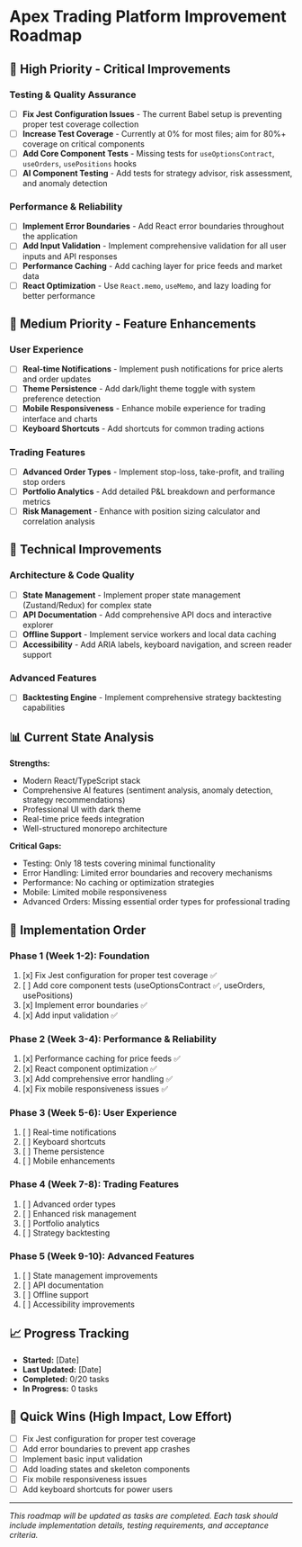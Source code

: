 # Apex Trading Platform Improvement Roadmap

## 🚨 High Priority - Critical Improvements

### Testing & Quality Assurance

- [ ] **Fix Jest Configuration Issues** - The current Babel setup is preventing proper test coverage collection
- [ ] **Increase Test Coverage** - Currently at 0% for most files; aim for 80%+ coverage on critical components
- [ ] **Add Core Component Tests** - Missing tests for `useOptionsContract`, `useOrders`, `usePositions` hooks
- [ ] **AI Component Testing** - Add tests for strategy advisor, risk assessment, and anomaly detection

### Performance & Reliability

- [ ] **Implement Error Boundaries** - Add React error boundaries throughout the application
- [ ] **Add Input Validation** - Implement comprehensive validation for all user inputs and API responses
- [ ] **Performance Caching** - Add caching layer for price feeds and market data
- [ ] **React Optimization** - Use `React.memo`, `useMemo`, and lazy loading for better performance

## 🎯 Medium Priority - Feature Enhancements

### User Experience

- [ ] **Real-time Notifications** - Implement push notifications for price alerts and order updates
- [ ] **Theme Persistence** - Add dark/light theme toggle with system preference detection
- [ ] **Mobile Responsiveness** - Enhance mobile experience for trading interface and charts
- [ ] **Keyboard Shortcuts** - Add shortcuts for common trading actions

### Trading Features

- [ ] **Advanced Order Types** - Implement stop-loss, take-profit, and trailing stop orders
- [ ] **Portfolio Analytics** - Add detailed P&L breakdown and performance metrics
- [ ] **Risk Management** - Enhance with position sizing calculator and correlation analysis

## 🔧 Technical Improvements

### Architecture & Code Quality

- [ ] **State Management** - Implement proper state management (Zustand/Redux) for complex state
- [ ] **API Documentation** - Add comprehensive API docs and interactive explorer
- [ ] **Offline Support** - Implement service workers and local data caching
- [ ] **Accessibility** - Add ARIA labels, keyboard navigation, and screen reader support

### Advanced Features

- [ ] **Backtesting Engine** - Implement comprehensive strategy backtesting capabilities

## 📊 Current State Analysis

**Strengths:**

- Modern React/TypeScript stack
- Comprehensive AI features (sentiment analysis, anomaly detection, strategy recommendations)
- Professional UI with dark theme
- Real-time price feeds integration
- Well-structured monorepo architecture

**Critical Gaps:**

- Testing: Only 18 tests covering minimal functionality
- Error Handling: Limited error boundaries and recovery mechanisms
- Performance: No caching or optimization strategies
- Mobile: Limited mobile responsiveness
- Advanced Orders: Missing essential order types for professional trading

## 🎯 Implementation Order

### Phase 1 (Week 1-2): Foundation

1. [x] Fix Jest configuration for proper test coverage ✅
2. [ ] Add core component tests (useOptionsContract ✅, useOrders, usePositions)
3. [x] Implement error boundaries ✅
4. [x] Add input validation ✅

### Phase 2 (Week 3-4): Performance & Reliability

1. [x] Performance caching for price feeds ✅
2. [x] React component optimization ✅
3. [x] Add comprehensive error handling ✅
4. [x] Fix mobile responsiveness issues ✅

### Phase 3 (Week 5-6): User Experience

1. [ ] Real-time notifications
2. [ ] Keyboard shortcuts
3. [ ] Theme persistence
4. [ ] Mobile enhancements

### Phase 4 (Week 7-8): Trading Features

1. [ ] Advanced order types
2. [ ] Enhanced risk management
3. [ ] Portfolio analytics
4. [ ] Strategy backtesting

### Phase 5 (Week 9-10): Advanced Features

1. [ ] State management improvements
2. [ ] API documentation
3. [ ] Offline support
4. [ ] Accessibility improvements

## 📈 Progress Tracking

- **Started:** [Date]
- **Last Updated:** [Date]
- **Completed:** 0/20 tasks
- **In Progress:** 0 tasks

## 🎯 Quick Wins (High Impact, Low Effort)

- [ ] Fix Jest configuration for proper test coverage
- [ ] Add error boundaries to prevent app crashes
- [ ] Implement basic input validation
- [ ] Add loading states and skeleton components
- [ ] Fix mobile responsiveness issues
- [ ] Add keyboard shortcuts for power users

---

_This roadmap will be updated as tasks are completed. Each task should include implementation details, testing requirements, and acceptance criteria._
